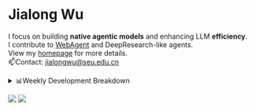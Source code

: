 #  Jialong Wu

I focus on building **native agentic models** and enhancing LLM **efficiency**.<br>
I contribute to [WebAgent](https://github.com/Alibaba-NLP/WebAgent) and DeepResearch-like agents.<br>
View my [homepage](https://callanwu.github.io/) for more details. <br>
📫Contact: jialongwu@seu.edu.cn

<details><summary>📊Weekly Development Breakdown</summary>

<!--START_SECTION:waka-->

```txt
From: 25 June 2025 - To: 02 July 2025

Total Time: 8 hrs 29 mins

Python       7 hrs 11 mins   █████████████████████▒░░░   84.78 %
JSON         26 mins         █▒░░░░░░░░░░░░░░░░░░░░░░░   05.13 %
Bash         21 mins         █░░░░░░░░░░░░░░░░░░░░░░░░   04.19 %
Text         13 mins         ▓░░░░░░░░░░░░░░░░░░░░░░░░   02.66 %
Markdown     10 mins         ▓░░░░░░░░░░░░░░░░░░░░░░░░   02.16 %
```

<!--END_SECTION:waka-->

[![wakatime](https://wakatime.com/badge/user/c6720b29-9431-4a60-bc9d-e1fb2b6bd65f.svg)](https://wakatime.com/@c6720b29-9431-4a60-bc9d-e1fb2b6bd65f)
</details>

[![](https://img.shields.io/badge/Google%20Scholar-4385FE.svg?&color=d6d6d6&style=flat-square&logo=google-scholar)](https://scholar.google.com/citations?user=6eg2m4YAAAAJ)
![](https://komarev.com/ghpvc/?username=callanwu)
